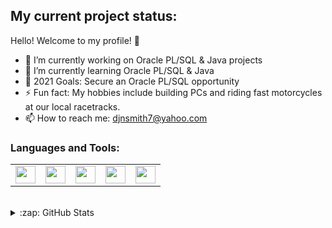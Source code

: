 ## My current project status:

Hello! Welcome to my profile! 🤝

- 🔭 I’m currently working on Oracle PL/SQL & Java projects
- 🌱 I’m currently learning Oracle PL/SQL & Java
- 🥅 2021 Goals: Secure an Oracle PL/SQL opportunity 
- ⚡ Fun fact: My hobbies include building PCs and riding fast motorcycles at our local racetracks.
- 📫 How to reach me: djnsmith7@yahoo.com

### Languages and Tools:

<table>
      <tbody>
            <tr>
                <td style="border: none"><img height="28" width="32" src="https://cdn.jsdelivr.net/npm/simple-icons@v4/icons/oracle.svg"</td>
                <td style="border: none"><img height="28" width="32" src="https://cdn.jsdelivr.net/npm/simple-icons@v4/icons/eclipseide.svg"</td>
                <td style="border: none"><img height="28" width="32" src="https://cdn.jsdelivr.net/npm/simple-icons@v4/icons/visualstudiocode.svg"</td>
                <td style="border: none"><img height="28" width="32" src="https://cdn.jsdelivr.net/npm/simple-icons@v4/icons/microsoftoffice.svg"</td>
                <td style="border: none"><img height="28" width="32" src="https://cdn.jsdelivr.net/npm/simple-icons@v4/icons/googlesheets.svg"</td>
            </tr>
      </tbody>
</table>

<br />

<details>
  <summary>:zap: GitHub Stats</summary>
  
  <img align="left" alt="djnsmith7's GitHub Stats" src="https://github-readme-stats-seven-murex.vercel.app/api?username=djnsmith7&show_icons=true&hide_border=true" />
</details>

